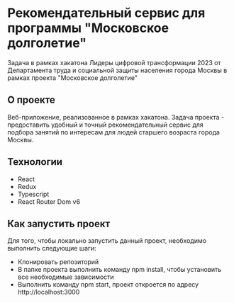 # Рекомендательный сервис для программы "Московское долголетие" 

Задача в рамках хакатона Лидеры цифровой трансформации 2023 от Департамента труда и социальной защиты населения города Москвы в рамках проекта "Московское долголетие"

## О проекте

Веб-приложение, реализованное в рамках хакатона. Задача проекта - предоставить удобный и точный рекомендательный сервис для подбора занятий по интересам для людей старшего возраста города Москвы.

## Технологии

- React
- Redux
- Typescript
- React Router Dom v6

## Как запустить проект

Для того, чтобы локально запустить данный проект, необходимо выполнить следующие шаги:
- Клонировать репозиторий
- В папке проекта выполнить команду npm install, чтобы установить все необходимые зависимости
- Выполнить команду npm start, проект откроется по адресу http://localhost:3000